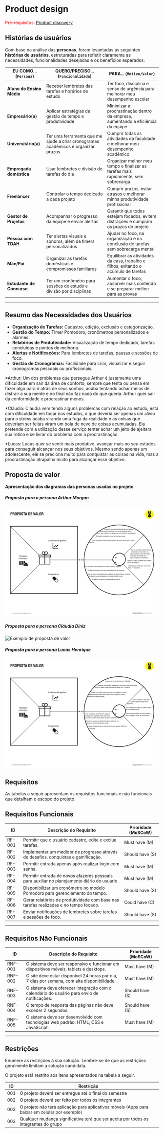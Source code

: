 # Product design

<span style="color:red">Pré-requisitos: <a href="02-Product-discovery.md"> Product discovery</a></span>

## Histórias de usuários

Com base na análise das **personas**, foram levantadas as seguintes **histórias de usuários**, estruturadas para refletir claramente as necessidades, funcionalidades desejadas e os benefícios esperados:

| **EU COMO... (`Persona`)** | **QUERO/PRECISO... (`Funcionalidade`)** | **PARA... (`Motivo/Valor`)** |
|----------------------------|------------------------------------------|-------------------------------|
| **Aluno do Ensino Médio**  | Receber lembretes das tarefas e horários de estudo | Ter foco, disciplina e senso de urgência para melhorar meu desempenho escolar |
| **Empresário(a)**          | Aplicar estratégias de gestão de tempo e produtividade | Minimizar a procrastinação dentro da empresa, aumentando a eficiência da equipe |
| **Universitário(a)**       | Ter uma ferramenta que me ajude a criar cronogramas acadêmicos e organizar prazos | Cumprir todas as atividades da faculdade e melhorar meu desempenho acadêmico |
| **Empregada doméstica**    | Usar lembretes e divisão de tarefas do dia | Organizar melhor meu tempo e finalizar as tarefas mais rapidamente, sem sobrecarga |
| **Freelancer**             | Controlar o tempo dedicado a cada projeto | Cumprir prazos, evitar atrasos e melhorar minha produtividade profissional |
| **Gestor de Projetos**     | Acompanhar o progresso da equipe e enviar alertas | Garantir que todos estejam focados, evitem distrações e cumpram os prazos do projeto |
| **Pessoa com TDAH**        | Ter alertas visuais e sonoros, além de timers personalizados | Ajudar no foco, na organização e na conclusão de tarefas sem sobrecarga mental |
| **Mãe/Pai**                | Organizar as tarefas domésticas e compromissos familiares | Equilibrar as atividades da casa, trabalho e filhos, evitando o acúmulo de tarefas |
| **Estudante de Concurso**  | Ter um cronômetro para sessões de estudo e divisão por disciplinas | Aumentar o foco, absorver mais conteúdo e se preparar melhor para as provas |

---

## Resumo das Necessidades dos Usuários

- **Organização de Tarefas:** Cadastro, edição, exclusão e categorização.
- **Gestão do Tempo:** Timer Pomodoro, cronômetros personalizados e alarmes.
- **Relatórios de Produtividade:** Visualização de tempo dedicado, tarefas concluídas e pontos de melhoria.
- **Alertas e Notificações:** Para lembretes de tarefas, pausas e sessões de foco.
- **Gestão de Cronogramas:** Facilidade para criar, visualizar e seguir cronogramas pessoais ou profissionais.

*Arthur:
Um dos problemas que persegue Arthur é justamente uma dificuldade em sair da área de conforto, sempre que tenta ou pensa em fazer algo para ir atrás de seus sonhos, acaba tentando achar meios de distrair a sua mente e no final não faz nada do que queria. 
Arthur quer sair da conformidade e procrastinar menos.

*Cláudia:
Cláudia vem tendo alguns problemas com relação ao estudo, está com dificuldade em focar nos estudos, o que deveria ser apenas um alivio para o stress acaba virando uma fuga da realidade e as coisas que deveriam ser feitas viram um bola de neve de coisas acumuladas. 
Ela pretende com a utilização desse serviço tentar achar um jeito de ajeitara sua rotina e se livrar do problema com a procrastinação.

*Lucas:
Lucas quer se sentir mais produtivo, avançar mais no seu estudos para conseguir alcançar nos seus objetivos. Mesmo sendo apenas um adolescente, ele se preciona muito para conquistar as coisas na vida, mas a procrastinação atrapalha muito para alcançar esse objetivo.


## Proposta de valor

**Apresentação dos diagramas das personas usadas no projeto**

##### Proposta para a persona Arthur Morgan 

![Exemplo de proposta de valor](images/Arthur_page-0001.jpg)

##### Proposta para a persona Cláudia Diniz 

![Exemplo de proposta de valor](images/Cláudia_page-0001.jpg)

##### Proposta para a persona Lucas Henrique 

![Exemplo de proposta de valor](images/Lucas_page-0001.jpg)


## Requisitos

As tabelas a seguir apresentam os requisitos funcionais e não funcionais que detalham o escopo do projeto.

## Requisitos Funcionais

| ID     | Descrição do Requisito                                                                          | Prioridade (MoSCoW) |
| ------ | ------------------------------------------------------------------------------------------------ | -------------------- |
| RF-001 | Permitir que o usuário cadastre, edite e exclua tarefas.                                         | Must have (M)        |
| RF-002 | Implementar um medidor de progresso através de desafios, conquistas e gamificação.              | Should have (S)      |
| RF-003 | Permitir entrada apenas após realizar login com senha.                                           | Must have (M)        |
| RF-004 | Permitir entrada de novos afazeres pessoais para auxiliar no planejamento diário do usuário.    | Must have (M)        |
| RF-005 | Disponibilizar um cronômetro no modelo Pomodoro para gerenciamento do tempo.                     | Should have (S)      |
| RF-006 | Gerar relatórios de produtividade com base nas tarefas realizadas e no tempo focado.            | Could have (C)       |
| RF-007 | Enviar notificações de lembretes sobre tarefas e sessões de foco.                               | Should have (S)      |

---

## Requisitos Não Funcionais

| ID      | Descrição do Requisito                                                                        | Prioridade (MoSCoW) |
| ------- | --------------------------------------------------------------------------------------------- | -------------------- |
| RNF-001 | O sistema deve ser responsivo e funcionar em dispositivos móveis, tablets e desktops.         | Must have (M)        |
| RNF-002 | O site deve estar disponível 24 horas por dia, 7 dias por semana, com alta disponibilidade.    | Must have (M)        |
| RNF-003 | O sistema deve oferecer integração com o calendário do usuário para envio de notificações.     | Should have (S)      |
| RNF-004 | O tempo de resposta das páginas não deve exceder 2 segundos.                                   | Should have (S)      |
| RNF-005 | O sistema deve ser desenvolvido com tecnologias web padrão: HTML, CSS e JavaScript.           | Must have (M)        |

---

## Restrições

Enumere as restrições à sua solução. Lembre-se de que as restrições geralmente limitam a solução candidata.

O projeto está restrito aos itens apresentados na tabela a seguir.

|ID| Restrição                                             |
|--|-------------------------------------------------------|
|001| O projeto deverá ser entregue até o final do semestre  |
|002| O projeto deverá ser feito por todos os integrantes |
|003| O projeto não terá aplicação para aplicativos móveis (Apps para baixar em celular por exemplo) |
|003| Qualquer mudança significativa terá que ser aceita por todos os integrantes do grupo |
